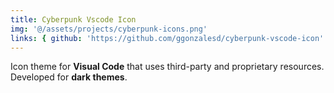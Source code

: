```yaml
---
title: Cyberpunk Vscode Icon
img: '@/assets/projects/cyberpunk-icons.png'
links: { github: 'https://github.com/ggonzalesd/cyberpunk-vscode-icon' }
---
```


Icon theme for **Visual Code** that uses third-party and proprietary resources. Developed for **dark themes**.
